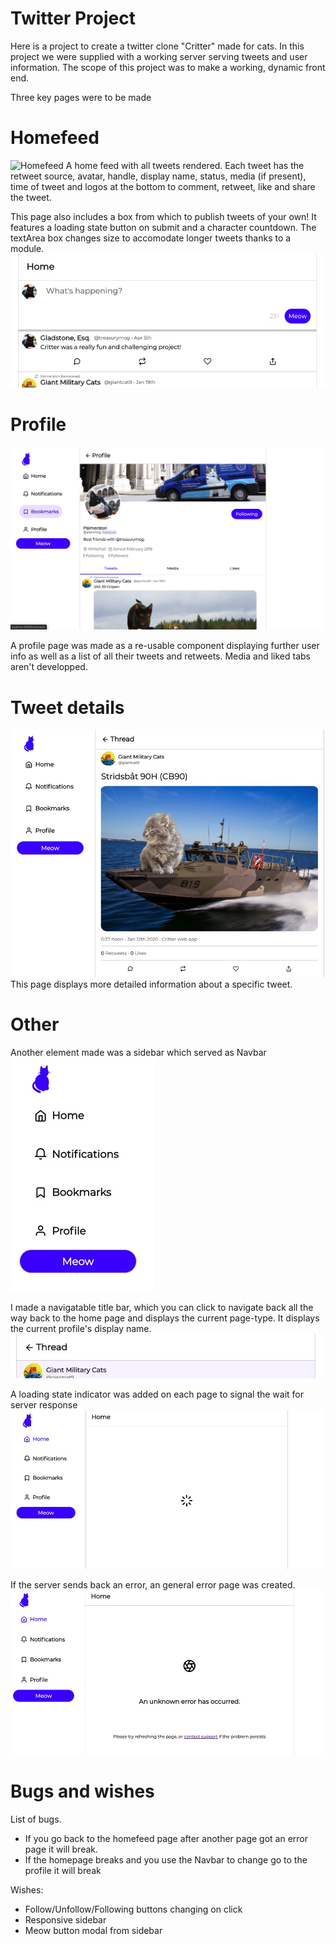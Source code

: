 # Twitter Project

Here is a project to create a twitter clone "Critter" made for cats.
In this project we were supplied with a working server serving tweets and user information.
The scope of this project was to make a working, dynamic front end.

Three key pages were to be made

# Homefeed

![Homefeed](https://i.imgur.com/k5Jg9oo.jpg)
A home feed with all tweets rendered. Each tweet has the retweet source, avatar, handle, display name, status, media (if present), time of tweet and logos at the bottom to comment, retweet, like and share the tweet.

This page also includes a box from which to publish tweets of your own!
It features a loading state button on submit and a character countdown.
The textArea box changes size to accomodate longer tweets thanks to a module.
![Meow!](./assets/screenshots/turnin/tweet.jpeg)

# Profile

![Profile page](./assets/screenshots/turnin/profile.jpeg)

A profile page was made as a re-usable component displaying further user info as well as a list of all their tweets and retweets.
Media and liked tabs aren't developped.

# Tweet details

![Big tweet](./assets/screenshots/turnin/tweetdetails.jpeg)
This page displays more detailed information about a specific tweet.

# Other

Another element made was a sidebar which served as Navbar
![Sidebar](./assets/screenshots/turnin/sidebar.jpeg)

I made a navigatable title bar, which you can click to navigate back all the way back to the home page and displays the current page-type. It displays the current profile's display name.
![Titlebar](./assets/screenshots/turnin/titlebar.jpeg)

A loading state indicator was added on each page to signal the wait for server response
![Loading](./assets/screenshots/turnin/loading.jpeg)

If the server sends back an error, an general error page was created.
![Error](./assets/screenshots/turnin/error.jpeg)

# Bugs and wishes

List of bugs.

- If you go back to the homefeed page after another page got an error page it will break.
- If the homepage breaks and you use the Navbar to change go to the profile it will break

Wishes:

- Follow/Unfollow/Following buttons changing on click
- Responsive sidebar
- Meow button modal from sidebar
